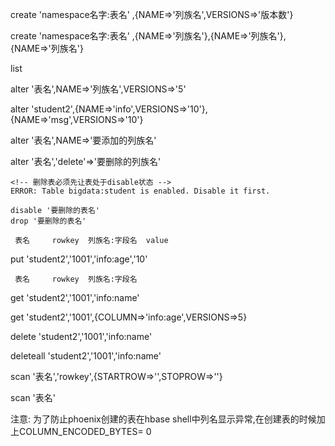 
<!-- 创建表,只需要声明列族,如果不声明VERSIONS,VERSIONS默认为1 -->
create 'namespace名字:表名' ,{NAME=>'列族名',VERSIONS=>'版本数'}
<!-- 创建多列族的表 -->
create 'namespace名字:表名' ,{NAME=>'列族名'},{NAME=>'列族名'},{NAME=>'列族名'}   
<!-- 展示所有的表 -->
list
<!-- 修改单个列族属性 -->
alter '表名',NAME=>'列族名',VERSIONS=>'5'
<!-- 修改多个列族属性-->
alter 'student2',{NAME=>'info',VERSIONS=>'10'},{NAME=>'msg',VERSIONS=>'10'}
<!-- 增加列族 -->
alter '表名',NAME=>'要添加的列族名'
<!-- 删除列族 -->
alter '表名','delete'=>'要删除的列族名'
<!-- 删除表 -->
    <!-- 删除表必须先让表处于disable状态 -->
    ERROR: Table bigdata:student is enabled. Disable it first.

    disable '要删除的表名'
    drop '要删除的表名'
<!-- 为指定列族添加数据 -->
     表名     rowkey  列族名:字段名  value
put 'student2','1001','info:age','10'

<!-- 获取指定列族名数据,默认展示最新版本的一个数据-->
     表名     rowkey  列族名:字段名
get 'student2','1001','info:name'
<!-- 获取指定列族名数据,指定版本数 -->
get 'student2','1001',{COLUMN=>'info:age',VERSIONS=>5}
<!-- 删除一个最新的版本数据 -->
delete 'student2','1001','info:name'
<!-- 删除所有数据 -->
deleteall 'student2','1001','info:name'
<!-- 读取一行数据startrow-stoprow -->
scan '表名','rowkey',{STARTROW=>'',STOPROW=>''}
<!-- 扫描全表 -->
scan '表名'

注意:
     为了防止phoenix创建的表在hbase shell中列名显示异常,在创建表的时候加上COLUMN_ENCODED_BYTES= 0